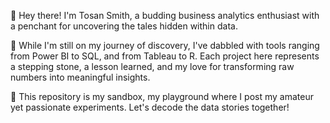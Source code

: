 👋 Hey there! I'm Tosan Smith, a budding business analytics enthusiast with a penchant 
for uncovering the tales hidden within data.

🧠 While I'm still on my journey of discovery, I've dabbled with tools ranging from Power BI 
to SQL, and from Tableau to R. Each project here represents a stepping stone, a lesson learned,
and my love for transforming raw numbers into meaningful insights.

🚀 This repository is my sandbox, my playground where I post my amateur yet passionate experiments. 
Let's decode the data stories together!

